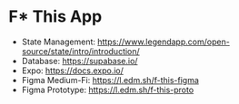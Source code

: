 # F\* This App

- State Management: <https://www.legendapp.com/open-source/state/intro/introduction/>
- Database: <https://supabase.io/>
- Expo: <https://docs.expo.io/>
- Figma Medium-Fi: <https://l.edm.sh/f-this-figma>
- Figma Prototype: <https://l.edm.sh/f-this-proto>
